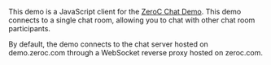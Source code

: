 This demo is a JavaScript client for the [ZeroC Chat Demo](https://doc.zeroc.com/display/Doc/Chat+Demo).
This demo connects to a single chat room, allowing you to chat with other
chat room participants.

By default, the demo connects to the chat server hosted on demo.zeroc.com
through a WebSocket reverse proxy hosted on zeroc.com.

